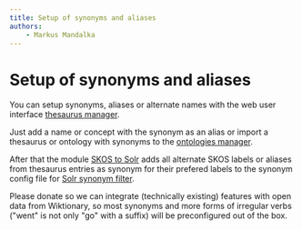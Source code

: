 ```yaml
---
title: Setup of synonyms and aliases
authors:
    - Markus Mandalka
---
```


# Setup of synonyms and aliases


You can setup synonyms, aliases or alternate names with the web user interface [thesaurus manager](../../../datamanagement/thesaurus).

Just add a name or concept with the synonym as an alias or import a thesaurus or ontology with synonyms to the [ontologies manager](../../../datamanagement/ontologies).

After that the module [SKOS to Solr](../../../../skos2solr) adds all alternate SKOS labels or aliases from thesaurus entries as synonym for their prefered labels to the synonym config file for [Solr synonym filter](https://cwiki.apache.org/confluence/display/solr/Filter+Descriptions#FilterDescriptions-SynonymFilter).

Please donate so we can integrate (technically existing) features with open data from Wiktionary, so most synonyms and more forms of irregular verbs ("went" is not only "go" with a suffix) will be preconfigured out of the box.


